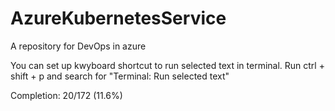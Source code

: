 # AzureKubernetesService
A repository for DevOps in azure

You can set up kwyboard shortcut to run selected text in terminal. Run ctrl + shift + p and search for
"Terminal: Run selected text"

Completion: 20/172 (11.6%)